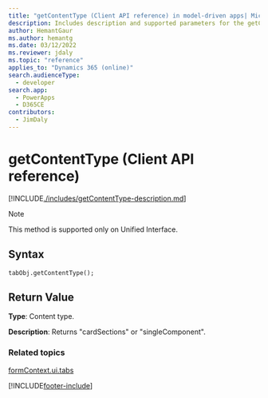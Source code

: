```yaml
---
title: "getContentType (Client API reference) in model-driven apps| MicrosoftDocs"
description: Includes description and supported parameters for the getContentType method.
author: HemantGaur
ms.author: hemantg
ms.date: 03/12/2022
ms.reviewer: jdaly
ms.topic: "reference"
applies_to: "Dynamics 365 (online)"
search.audienceType: 
  - developer
search.app: 
  - PowerApps
  - D365CE
contributors:
  - JimDaly
---
```

# getContentType (Client API reference)

[!INCLUDE[./includes/getContentType-description.md](./includes/getContentType-description.md)] 

> [!NOTE]
> This method is supported only on Unified Interface.

## Syntax

`tabObj.getContentType();`

## Return Value

**Type**: Content type.

**Description**: Returns "cardSections" or "singleComponent".

### Related topics

[formContext.ui.tabs](../formContext-ui-tabs.md)

[!INCLUDE[footer-include](../../../../../includes/footer-banner.md)]
